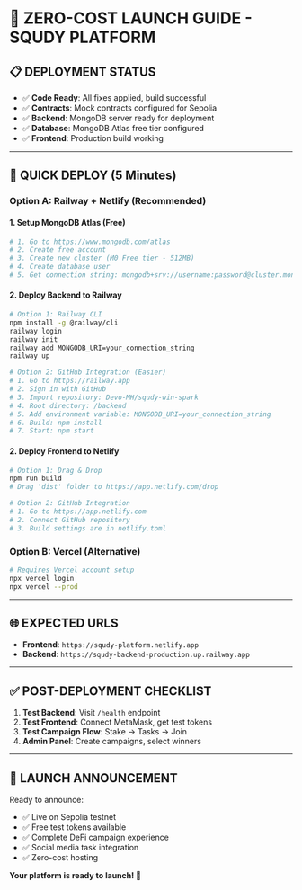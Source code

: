 # 🚀 ZERO-COST LAUNCH GUIDE - SQUDY PLATFORM

## 📋 **DEPLOYMENT STATUS**
- ✅ **Code Ready**: All fixes applied, build successful
- ✅ **Contracts**: Mock contracts configured for Sepolia
- ✅ **Backend**: MongoDB server ready for deployment
- ✅ **Database**: MongoDB Atlas free tier configured
- ✅ **Frontend**: Production build working

---

## 🚀 **QUICK DEPLOY (5 Minutes)**

### **Option A: Railway + Netlify (Recommended)**

#### 1. **Setup MongoDB Atlas (Free)**
```bash
# 1. Go to https://www.mongodb.com/atlas
# 2. Create free account
# 3. Create new cluster (M0 Free tier - 512MB)
# 4. Create database user
# 5. Get connection string: mongodb+srv://username:password@cluster.mongodb.net/squdy
```

#### 2. **Deploy Backend to Railway**
```bash
# Option 1: Railway CLI
npm install -g @railway/cli
railway login
railway init
railway add MONGODB_URI=your_connection_string
railway up

# Option 2: GitHub Integration (Easier)
# 1. Go to https://railway.app
# 2. Sign in with GitHub
# 3. Import repository: Devo-MH/squdy-win-spark
# 4. Root directory: /backend
# 5. Add environment variable: MONGODB_URI=your_connection_string
# 6. Build: npm install
# 7. Start: npm start
```

#### 2. **Deploy Frontend to Netlify**
```bash
# Option 1: Drag & Drop
npm run build
# Drag 'dist' folder to https://app.netlify.com/drop

# Option 2: GitHub Integration
# 1. Go to https://app.netlify.com
# 2. Connect GitHub repository
# 3. Build settings are in netlify.toml
```

### **Option B: Vercel (Alternative)**
```bash
# Requires Vercel account setup
npx vercel login
npx vercel --prod
```

---

## 🌐 **EXPECTED URLS**
- **Frontend**: `https://squdy-platform.netlify.app`
- **Backend**: `https://squdy-backend-production.up.railway.app`

---

## ✅ **POST-DEPLOYMENT CHECKLIST**
1. **Test Backend**: Visit `/health` endpoint
2. **Test Frontend**: Connect MetaMask, get test tokens
3. **Test Campaign Flow**: Stake → Tasks → Join
4. **Admin Panel**: Create campaigns, select winners

---

## 🎯 **LAUNCH ANNOUNCEMENT**
Ready to announce:
- ✅ Live on Sepolia testnet
- ✅ Free test tokens available  
- ✅ Complete DeFi campaign experience
- ✅ Social media task integration
- ✅ Zero-cost hosting

**Your platform is ready to launch! 🚀**